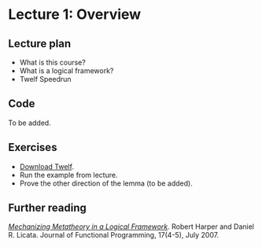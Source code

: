 # Lecture 1: Overview

## Lecture plan

* What is this course?
* What is a logical framework?
* Twelf Speedrun

## Code
To be added.

## Exercises
* [Download Twelf](http://twelf.org/wiki/Download).
* Run the example from lecture.
* Prove the other direction of the lemma (to be added).

## Further reading

*[Mechanizing Metatheory in a Logical
Framework](https://dlicata.wescreates.wesleyan.edu/pubs/hl07mechanizing/hl07mechanizing.pdf)*.
Robert Harper and Daniel R. Licata. Journal of Functional Programming, 17(4-5), July 2007.

